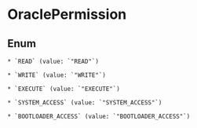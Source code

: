 
# OraclePermission

## Enum


    * `READ` (value: `"READ"`)

    * `WRITE` (value: `"WRITE"`)

    * `EXECUTE` (value: `"EXECUTE"`)

    * `SYSTEM_ACCESS` (value: `"SYSTEM_ACCESS"`)

    * `BOOTLOADER_ACCESS` (value: `"BOOTLOADER_ACCESS"`)



